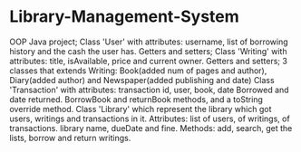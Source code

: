 # Library-Management-System

OOP Java project; 
Class 'User' with attributes: username, list of borrowing history and the cash the user has.
Getters and setters;
Class 'Writing' with attributes: title, isAvailable, price and current owner.
Getters and setters;
3 classes that extends Writing: Book(added num of pages and author), Diary(added author) and Newspaper(added publishing and date)
Class 'Transaction' with attributes: transaction id, user, book, date Borrowed and date returned.
BorrowBook and returnBook methods, and a toString override method.
Class 'Library' which represent the library which got users, writings and transactions in it.
Attributes: list of users, of writings, of transactions. library name, dueDate and fine.
Methods: add, search, get the lists, borrow and return writings.